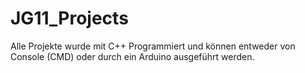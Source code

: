 # JG11_Projects
 Alle Projekte wurde mit C++ Programmiert und können entweder von Console (CMD) oder durch ein Arduino ausgeführt werden.
